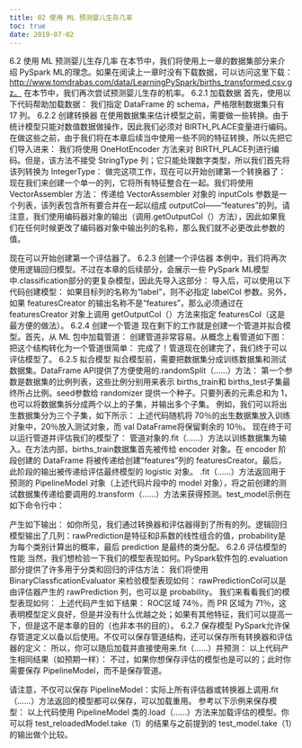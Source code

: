 ```yaml
---
title: 02 使用 ML 预测婴儿生存几率
toc: true
date: 2019-07-02
---
```

6.2 使用 ML 预测婴儿生存几率
在本节中，我们将使用上一章的数据集部分来介绍 PySpark ML的理念。如果在阅读上一章时没有下载数据，可以访问这里下载：http://www.tomdrabas.com/data/LearningPySpark/births_transformed.csv.gz。
在本节中，我们再次尝试预测婴儿生存的机率。
6.2.1 加载数据
首先，使用以下代码帮助加载数据：
我们指定 DataFrame 的 schema，严格限制数据集只有 17 列。
6.2.2 创建转换器
在使用数据集来估计模型之前，需要做一些转换。由于统计模型只能对数值数据做操作，因此我们必须对 BIRTH_PLACE变量进行编码。
在做这些之前，由于我们将在本章后续当中使用一些不同的特征转换，所以先把它们导入进来：
我们将使用 OneHotEncoder 方法来对 BIRTH_PLACE列进行编码。但是，该方法不接受 StringType 列；它只能处理数字类型，所以我们首先将该列转换为 IntegerType：
做完这项工作，现在可以开始创建第一个转换器了：
现在我们来创建一个单一的列，它将所有特征整合在一起。我们将使用 VectorAssembler 方法：
传递给 VectorAssembler 对象的 inputCols 参数是一个列表，该列表包含所有要合并在一起以组成 outputCol——“features”的列。请注意，我们使用编码器对象的输出（调用.getOutputCol（）方法），因此如果我们在任何时候更改了编码器对象中输出列的名称，那么我们就不必更改此参数的值。


现在可以开始创建第一个评估器了。
6.2.3 创建一个评估器
本例中，我们将再次使用逻辑回归模型。不过在本章的后续部分，会展示一些 PySpark ML模型中.classification部分的更复杂模型，因此先导入这部分：
导入后，可以使用以下代码创建模型：
如果目标列的名称为“label”，则不必指定 labelCol 参数。另外，如果 featuresCreator 的输出名称不是“features”，那么必须通过在 featuresCreator 对象上调用 getOutputCol（）方法来指定 featuresCol（这是最方便的做法）。
6.2.4 创建一个管道
现在剩下的工作就是创建一个管道并拟合模型。首先，从 ML 包中加载管道：
创建管道非常容易。从概念上看管道如下图：
把这个结构转化为一个管道很简单：
完成了！管道现在创建完了，我们终于可以评估模型了。
6.2.5 拟合模型
拟合模型前，需要把数据集分成训练数据集和测试数据集。DataFrame API提供了方便使用的.randomSplit（……）方法：
第一个参数是数据集的比例列表，这些比例分别用来表示 births_train和 births_test子集最终所占比例。seed参数给 randomizer 提供一个种子。只要列表的元素总和为 1，也可以将数据集拆分成两个以上的子集，并输出多个子集。
例如，我们可以将出生数据集分为三个子集，如下所示：
上述代码随机将 70％的出生数据集放入训练对象中，20％放入测试对象，而 val DataFrame将保留剩余的 10％。
现在终于可以运行管道并评估我们的模型了：
管道对象的.fit（……）方法以训练数据集为输入。在方法内部，births_train数据集首先被传给 encoder 对象。在 encoder 阶段创建的 DataFrame 将被传递给创建“features”列的 featuresCreator。最后，此阶段的输出被传递给评估最终模型的 logistic 对象。
.fit（……）方法返回用于预测的 PipelineModel 对象（上述代码片段中的 model 对象），将之前创建的测试数据集传递给要调用的.transform（……）方法来获得预测。test_model示例在如下命令行中：


产生如下输出：
如你所见，我们通过转换器和评估器得到了所有的列。逻辑回归模型输出了几列：rawPrediction是特征和β系数的线性组合的值，probability是为每个类别计算出的概率，最后 prediction 是最终的类分配。
6.2.6 评估模型的性能
当然，我们想检验一下我们的模型表现如何。PySpark软件包的.evaluation部分提供了许多用于分类和回归的评估方法：
我们将使用 BinaryClassficationEvaluator 来检验模型表现如何：
rawPredictionCol可以是由评估器产生的 rawPrediction 列，也可以是 probability。
我们来看看我们的模型表现如何：
上述代码产生如下结果：
ROC区域 74％，而 PR 区域为 71％，这表明模型定义良好，但是并没有什么优越之处；如果有其他特征，我们可以提高一下，但是这不是本章的目的（也非本书的目的）。
6.2.7 保存模型
PySpark允许保存管道定义以备以后使用。不仅可以保存管道结构，还可以保存所有转换器和评估器的定义：
所以，你可以随后加载并直接使用来.fit（……）并预测：
以上代码产生相同结果（如预期一样）：
不过，如果你想保存评估的模型也是可以的；此时你需要保存 PipelineModel，而不是保存管道。


请注意，不仅可以保存 PipelineModel：实际上所有评估器或转换器上调用.fit（……）方法返回的模型都可以保存，可以加载重用。
参考以下示例来保存模型：
以上代码使用 PipelineModel 类的.load（……）方法来加载评估的模型。你可以将 test_reloadedModel.take（1）的结果与之前提到的 test_model.take（1）的输出做个比较。
